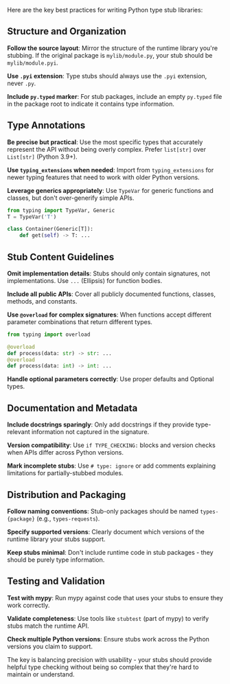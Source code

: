 Here are the key best practices for writing Python type stub libraries:

## Structure and Organization

**Follow the source layout**: Mirror the structure of the runtime library you're stubbing. If the original package is `mylib/module.py`, your stub should be `mylib/module.pyi`.

**Use `.pyi` extension**: Type stubs should always use the `.pyi` extension, never `.py`.

**Include `py.typed` marker**: For stub packages, include an empty `py.typed` file in the package root to indicate it contains type information.

## Type Annotations

**Be precise but practical**: Use the most specific types that accurately represent the API without being overly complex. Prefer `list[str]` over `List[str]` (Python 3.9+).

**Use `typing_extensions` when needed**: Import from `typing_extensions` for newer typing features that need to work with older Python versions.

**Leverage generics appropriately**: Use `TypeVar` for generic functions and classes, but don't over-generify simple APIs.

```python
from typing import TypeVar, Generic
T = TypeVar('T')

class Container(Generic[T]):
    def get(self) -> T: ...
```

## Stub Content Guidelines

**Omit implementation details**: Stubs should only contain signatures, not implementations. Use `...` (Ellipsis) for function bodies.

**Include all public APIs**: Cover all publicly documented functions, classes, methods, and constants.

**Use `@overload` for complex signatures**: When functions accept different parameter combinations that return different types.

```python
from typing import overload

@overload
def process(data: str) -> str: ...
@overload
def process(data: int) -> int: ...
```

**Handle optional parameters correctly**: Use proper defaults and Optional types.

## Documentation and Metadata

**Include docstrings sparingly**: Only add docstrings if they provide type-relevant information not captured in the signature.

**Version compatibility**: Use `if TYPE_CHECKING:` blocks and version checks when APIs differ across Python versions.

**Mark incomplete stubs**: Use `# type: ignore` or add comments explaining limitations for partially-stubbed modules.

## Distribution and Packaging

**Follow naming conventions**: Stub-only packages should be named `types-{package}` (e.g., `types-requests`).

**Specify supported versions**: Clearly document which versions of the runtime library your stubs support.

**Keep stubs minimal**: Don't include runtime code in stub packages - they should be purely type information.

## Testing and Validation

**Test with mypy**: Run mypy against code that uses your stubs to ensure they work correctly.

**Validate completeness**: Use tools like `stubtest` (part of mypy) to verify stubs match the runtime API.

**Check multiple Python versions**: Ensure stubs work across the Python versions you claim to support.

The key is balancing precision with usability - your stubs should provide helpful type checking without being so complex that they're hard to maintain or understand.
